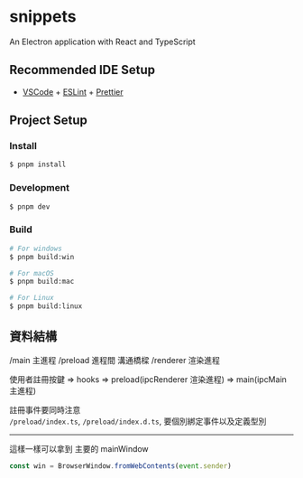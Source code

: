 # snippets

An Electron application with React and TypeScript

## Recommended IDE Setup

- [VSCode](https://code.visualstudio.com/) + [ESLint](https://marketplace.visualstudio.com/items?itemName=dbaeumer.vscode-eslint) + [Prettier](https://marketplace.visualstudio.com/items?itemName=esbenp.prettier-vscode)

## Project Setup

### Install

```bash
$ pnpm install
```

### Development

```bash
$ pnpm dev
```

### Build

```bash
# For windows
$ pnpm build:win

# For macOS
$ pnpm build:mac

# For Linux
$ pnpm build:linux
```

## 資料結構

/main 主進程
/preload 進程間 溝通橋樑
/renderer 渲染進程

使用者註冊按鍵 => hooks => preload(ipcRenderer 渲染進程) => main(ipcMain 主進程)

註冊事件要同時注意  
`/preload/index.ts`, `/preload/index.d.ts`, 要個別綁定事件以及定義型別

---

這樣一樣可以拿到 主要的 mainWindow

```javascript
const win = BrowserWindow.fromWebContents(event.sender)
```
